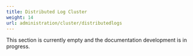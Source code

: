 ```yaml
---
title: Distributed Log Cluster
weight: 14
url: administration/cluster/distributedlogs
---
```


This section is currently empty and the documentation development is in progress.